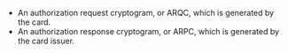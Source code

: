- An authorization request cryptogram, or ARQC, which is generated by the card.
- An authorization response cryptogram, or ARPC, which is generated by the card issuer.
